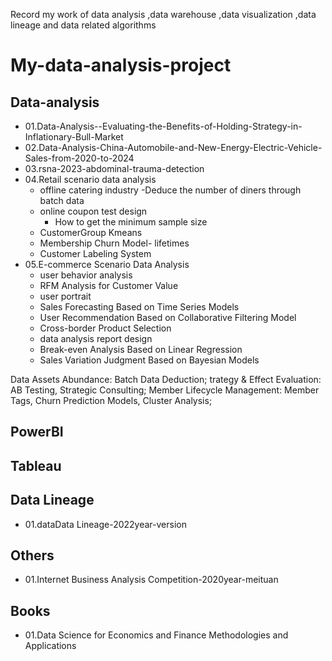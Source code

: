 Record my work of data analysis ,data warehouse ,data visualization ,data lineage and data related algorithms
# My-data-analysis-project
## Data-analysis

- 01.Data-Analysis--Evaluating-the-Benefits-of-Holding-Strategy-in-Inflationary-Bull-Market
- 02.Data-Analysis-China-Automobile-and-New-Energy-Electric-Vehicle-Sales-from-2020-to-2024
- 03.rsna-2023-abdominal-trauma-detection
- 04.Retail scenario data analysis
  - offline catering industry -Deduce the number of diners through batch data
  - online coupon test design
    - How to get the minimum sample size
  - CustomerGroup Kmeans
  - Membership Churn Model- lifetimes
  - Customer Labeling System
- 05.E-commerce Scenario Data Analysis
  - user behavior analysis
  - RFM Analysis for Customer Value
  - user portrait
  - Sales Forecasting Based on Time Series Models
  - User Recommendation Based on Collaborative Filtering Model
  - Cross-border Product Selection
  - data analysis report design
  - Break-even Analysis Based on Linear Regression
  - Sales Variation Judgment Based on Bayesian Models

Data Assets Abundance: Batch Data Deduction;
trategy & Effect Evaluation: AB Testing, Strategic Consulting;
Member Lifecycle Management: Member Tags, Churn Prediction Models, Cluster Analysis;

## PowerBI


## Tableau


## Data Lineage
- 01.dataData Lineage-2022year-version

## Others
- 01.Internet Business Analysis Competition-2020year-meituan

## Books
- 01.Data Science for Economics and Finance Methodologies and Applications
